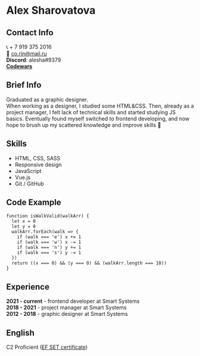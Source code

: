 # Alex Sharovatova

## Contact Info
📞 + 7 919 375 2016  
📧 co.rin@mail.ru  
**Discord**: alesha#9379  
[**Codewars**](https://www.codewars.com/users/SyntacticSalt)

## Brief Info
Graduated as a graphic designer.  
When working as a designer, I studied some HTML&CSS. Then, already as a project manager, I felt lack of technical skills and started studying JS basics. 
Eventually found myself switched to frontend developing, and now hope to brush up my scattered knowledge and improve skills 🙂

## Skills
- HTML, CSS, SASS
- Responsive design
- JavaScript
- Vue.js
- Git / GitHub

## Code Example
```
function isWalkValid(walkArr) {
  let x = 0
  let y = 0
  walkArr.forEach(walk => {
    if (walk === 'e') x += 1
    if (walk === 'w') x -= 1
    if (walk === 'n') y += 1
    if (walk === 's') y -= 1
  })
  return ((x === 0) && (y === 0) && (walkArr.length === 10))
}
```

## Experience
**2021 - current** - frontend developer at Smart Systems  
**2018 - 2021** - project manager at Smart Systems  
**2012 - 2018** - graphic designer at Smart Systems  

## English
C2 Proficient ([EF SET certificate](https://www.efset.org/cert/jh2sve))

